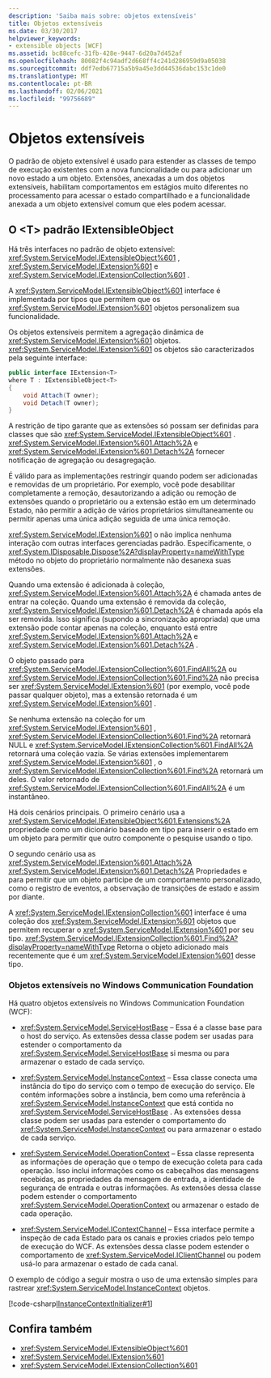 ```yaml
---
description: 'Saiba mais sobre: objetos extensíveis'
title: Objetos extensíveis
ms.date: 03/30/2017
helpviewer_keywords:
- extensible objects [WCF]
ms.assetid: bc88cefc-31fb-428e-9447-6d20a7d452af
ms.openlocfilehash: 80082f4c94adf2d668ff4c241d286959d9a05038
ms.sourcegitcommit: ddf7edb67715a5b9a45e3dd44536dabc153c1de0
ms.translationtype: MT
ms.contentlocale: pt-BR
ms.lasthandoff: 02/06/2021
ms.locfileid: "99756689"
---
```

# <a name="extensible-objects"></a>Objetos extensíveis

O padrão de objeto extensível é usado para estender as classes de tempo de execução existentes com a nova funcionalidade ou para adicionar um novo estado a um objeto. Extensões, anexadas a um dos objetos extensíveis, habilitam comportamentos em estágios muito diferentes no processamento para acessar o estado compartilhado e a funcionalidade anexada a um objeto extensível comum que eles podem acessar.

## <a name="the-iextensibleobjectt-pattern"></a>O \<T> padrão IExtensibleObject

Há três interfaces no padrão de objeto extensível: <xref:System.ServiceModel.IExtensibleObject%601> , <xref:System.ServiceModel.IExtension%601> e <xref:System.ServiceModel.IExtensionCollection%601> .

A <xref:System.ServiceModel.IExtensibleObject%601> interface é implementada por tipos que permitem que os <xref:System.ServiceModel.IExtension%601> objetos personalizem sua funcionalidade.

Os objetos extensíveis permitem a agregação dinâmica de <xref:System.ServiceModel.IExtension%601> objetos. <xref:System.ServiceModel.IExtension%601> os objetos são caracterizados pela seguinte interface:

```csharp
public interface IExtension<T>
where T : IExtensibleObject<T>
{
    void Attach(T owner);
    void Detach(T owner);
}
```

A restrição de tipo garante que as extensões só possam ser definidas para classes que são <xref:System.ServiceModel.IExtensibleObject%601> . <xref:System.ServiceModel.IExtension%601.Attach%2A> e <xref:System.ServiceModel.IExtension%601.Detach%2A> fornecer notificação de agregação ou desagregação.

É válido para as implementações restringir quando podem ser adicionadas e removidas de um proprietário. Por exemplo, você pode desabilitar completamente a remoção, desautorizando a adição ou remoção de extensões quando o proprietário ou a extensão estão em um determinado Estado, não permitir a adição de vários proprietários simultaneamente ou permitir apenas uma única adição seguida de uma única remoção.

<xref:System.ServiceModel.IExtension%601> o não implica nenhuma interação com outras interfaces gerenciadas padrão. Especificamente, o <xref:System.IDisposable.Dispose%2A?displayProperty=nameWithType> método no objeto do proprietário normalmente não desanexa suas extensões.

Quando uma extensão é adicionada à coleção, <xref:System.ServiceModel.IExtension%601.Attach%2A> é chamada antes de entrar na coleção. Quando uma extensão é removida da coleção, <xref:System.ServiceModel.IExtension%601.Detach%2A> é chamada após ela ser removida. Isso significa (supondo a sincronização apropriada) que uma extensão pode contar apenas na coleção, enquanto está entre <xref:System.ServiceModel.IExtension%601.Attach%2A> e <xref:System.ServiceModel.IExtension%601.Detach%2A> .

O objeto passado para <xref:System.ServiceModel.IExtensionCollection%601.FindAll%2A> ou <xref:System.ServiceModel.IExtensionCollection%601.Find%2A> não precisa ser <xref:System.ServiceModel.IExtension%601> (por exemplo, você pode passar qualquer objeto), mas a extensão retornada é um <xref:System.ServiceModel.IExtension%601> .

Se nenhuma extensão na coleção for um <xref:System.ServiceModel.IExtension%601> , <xref:System.ServiceModel.IExtensionCollection%601.Find%2A> retornará NULL e <xref:System.ServiceModel.IExtensionCollection%601.FindAll%2A> retornará uma coleção vazia. Se várias extensões implementarem <xref:System.ServiceModel.IExtension%601> , o <xref:System.ServiceModel.IExtensionCollection%601.Find%2A> retornará um deles. O valor retornado de <xref:System.ServiceModel.IExtensionCollection%601.FindAll%2A> é um instantâneo.

Há dois cenários principais. O primeiro cenário usa a <xref:System.ServiceModel.IExtensibleObject%601.Extensions%2A> propriedade como um dicionário baseado em tipo para inserir o estado em um objeto para permitir que outro componente o pesquise usando o tipo.

O segundo cenário usa as <xref:System.ServiceModel.IExtension%601.Attach%2A> <xref:System.ServiceModel.IExtension%601.Detach%2A> Propriedades e para permitir que um objeto participe de um comportamento personalizado, como o registro de eventos, a observação de transições de estado e assim por diante.

A <xref:System.ServiceModel.IExtensionCollection%601> interface é uma coleção dos <xref:System.ServiceModel.IExtension%601> objetos que permitem recuperar o <xref:System.ServiceModel.IExtension%601> por seu tipo. <xref:System.ServiceModel.IExtensionCollection%601.Find%2A?displayProperty=nameWithType> Retorna o objeto adicionado mais recentemente que é um <xref:System.ServiceModel.IExtension%601> desse tipo.

### <a name="extensible-objects-in-windows-communication-foundation"></a>Objetos extensíveis no Windows Communication Foundation

Há quatro objetos extensíveis no Windows Communication Foundation (WCF):

- <xref:System.ServiceModel.ServiceHostBase> – Essa é a classe base para o host do serviço.  As extensões dessa classe podem ser usadas para estender o comportamento da <xref:System.ServiceModel.ServiceHostBase> si mesma ou para armazenar o estado de cada serviço.

- <xref:System.ServiceModel.InstanceContext> – Essa classe conecta uma instância do tipo do serviço com o tempo de execução do serviço.  Ele contém informações sobre a instância, bem como uma referência à <xref:System.ServiceModel.InstanceContext> que está contida no <xref:System.ServiceModel.ServiceHostBase> . As extensões dessa classe podem ser usadas para estender o comportamento do <xref:System.ServiceModel.InstanceContext> ou para armazenar o estado de cada serviço.

- <xref:System.ServiceModel.OperationContext> – Essa classe representa as informações de operação que o tempo de execução coleta para cada operação.  Isso inclui informações como os cabeçalhos das mensagens recebidas, as propriedades da mensagem de entrada, a identidade de segurança de entrada e outras informações.  As extensões dessa classe podem estender o comportamento <xref:System.ServiceModel.OperationContext> ou armazenar o estado de cada operação.

- <xref:System.ServiceModel.IContextChannel> – Essa interface permite a inspeção de cada Estado para os canais e proxies criados pelo tempo de execução do WCF.  As extensões dessa classe podem estender o comportamento de <xref:System.ServiceModel.IClientChannel> ou podem usá-lo para armazenar o estado de cada canal.

O exemplo de código a seguir mostra o uso de uma extensão simples para rastrear <xref:System.ServiceModel.InstanceContext> objetos.

[!code-csharp[IInstanceContextInitializer#1](../../../../samples/snippets/csharp/VS_Snippets_CFX/iinstancecontextinitializer/cs/initializer.cs#1)]

## <a name="see-also"></a>Confira também

- <xref:System.ServiceModel.IExtensibleObject%601>
- <xref:System.ServiceModel.IExtension%601>
- <xref:System.ServiceModel.IExtensionCollection%601>
